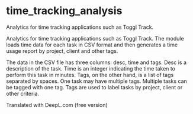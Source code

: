 # time_tracking_analysis
Analytics for time tracking applications such as Toggl Track.


Analytics for time tracking applications such as Toggl Track. The module loads time data for each task in CSV format and then generates a time usage report by project, client and other tags.

The data in the CSV file has three columns: desc, time and tags. Desc is a description of the task. Time is an integer indicating the time taken to perform this task in minutes. Tags, on the other hand, is a list of tags separated by spaces. One task may have multiple tags. Multiple tasks can be tagged with one tag. Tags are used to label tasks by project, client or other criteria.

Translated with DeepL.com (free version)
